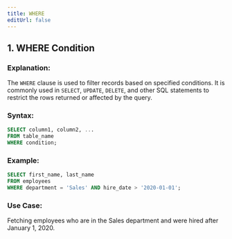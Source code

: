 ```yaml
---
title: WHERE
editUrl: false
---
```


## **1. WHERE Condition**

### **Explanation:**

The `WHERE` clause is used to filter records based on specified conditions. It is commonly used in `SELECT`, `UPDATE`, `DELETE`, and other SQL statements to restrict the rows returned or affected by the query.

### **Syntax:**

```sql
SELECT column1, column2, ...
FROM table_name
WHERE condition;
```

### **Example:**

```sql
SELECT first_name, last_name
FROM employees
WHERE department = 'Sales' AND hire_date > '2020-01-01';
```

### **Use Case:**

Fetching employees who are in the Sales department and were hired after January 1, 2020.
